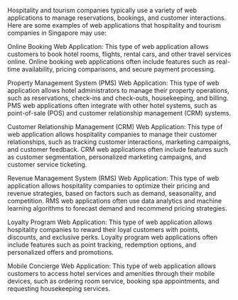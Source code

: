 Hospitality and tourism companies typically use a variety of web applications to manage reservations, bookings, and customer interactions. Here are some examples of web applications that hospitality and tourism companies in Singapore may use:

Online Booking Web Application:
This type of web application allows customers to book hotel rooms, flights, rental cars, and other travel services online. Online booking web applications often include features such as real-time availability, pricing comparisons, and secure payment processing.

Property Management System (PMS) Web Application:
This type of web application allows hotel administrators to manage their property operations, such as reservations, check-ins and check-outs, housekeeping, and billing. PMS web applications often integrate with other hotel systems, such as point-of-sale (POS) and customer relationship management (CRM) systems.

Customer Relationship Management (CRM) Web Application:
This type of web application allows hospitality companies to manage their customer relationships, such as tracking customer interactions, marketing campaigns, and customer feedback. CRM web applications often include features such as customer segmentation, personalized marketing campaigns, and customer service ticketing.

Revenue Management System (RMS) Web Application:
This type of web application allows hospitality companies to optimize their pricing and revenue strategies, based on factors such as demand, seasonality, and competition. RMS web applications often use data analytics and machine learning algorithms to forecast demand and recommend pricing strategies.

Loyalty Program Web Application:
This type of web application allows hospitality companies to reward their loyal customers with points, discounts, and exclusive perks. Loyalty program web applications often include features such as point tracking, redemption options, and personalized offers and promotions.

Mobile Concierge Web Application:
This type of web application allows customers to access hotel services and amenities through their mobile devices, such as ordering room service, booking spa appointments, and requesting housekeeping services.